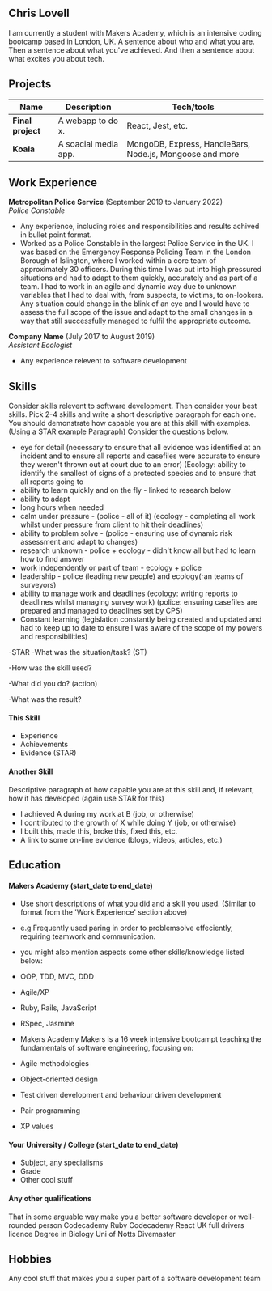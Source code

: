 ## Chris Lovell

I am currently a student with Makers Academy, which is an intensive coding bootcamp based in London, UK.
A sentence about who and what you are. Then a sentence about what you've achieved. And then a sentence about what excites you about tech.

## Projects

| Name                         | Description          | Tech/tools                                              |
| ---------------------------- | -------------------- | ------------------------------------------------------- |
| **Final project**            | A webapp to do x.    | React, Jest, etc.                                       |
| **Koala**                    | A soacial media app. | MongoDB, Express, HandleBars, Node.js, Mongoose and more|

## Work Experience

**Metropolitan Police Service** (September 2019 to January 2022)  
_Police Constable_

- Any experience, including roles and responsibilities and results achived in bullet point format.
- Worked as a Police Constable in the largest Police Service in the UK. I was based on the Emergency Response Policing Team in the London Borough of Islington, where I worked within a core team of approximately 30 officers. During this time I was put into high pressured situations and had to adapt to them quickly, accurately and as part of a team.
I had to work in an agile and dynamic way due to unknown variables that I had to deal with, from suspects, to victims, to on-lookers. Any situation could change in the blink of an eye and I would have to assess the full scope of the issue and adapt to the small changes in a way that still successfully managed to fulfil the appropriate outcome.

**Company Name** (July 2017 to August 2019)  
_Assistant Ecologist_

- Any experience relevent to software development

## Skills

Consider skills relevent to software development. Then consider your best skills. Pick 2-4 skills and write a short descriptive paragraph for each one. You should demonstrate how capable you are at this skill with examples.
(Using a STAR example Paragraph) Consider the questions below.

- eye for detail (necessary to ensure that all evidence was identified at an incident and to ensure all reports and casefiles were accurate to ensure they weren't thrown out at court due to an error) (Ecology: ability to identify the smallest of signs of a protected species and to ensure that all reports going to
- ability to learn quickly and on the fly - linked to research below
- ability to adapt
- long hours when needed
- calm under pressure - (police - all of it) (ecology - completing all work whilst under pressure from client to hit their deadlines)
- ability to problem solve - (police - ensuring use of dynamic risk assessment and adapt to changes)
- research unknown - police + ecology - didn't know all but had to learn how to find answer
- work independently or part of team - ecology + police
- leadership - police (leading new people) and ecology(ran teams of surveyors)
- ability to manage work and deadlines (ecology: writing reports to deadlines whilst managing survey work) (police: ensuring casefiles are prepared and managed to deadlines set by CPS)
- Constant learning (legislation constantly being created and updated and had to keep up to date to ensure I was aware of the scope of my powers and responsibilities)

-STAR
-What was the situation/task? (ST)

-How was the skill used?

-What did you do? (action)

-What was the result?


#### This Skill

- Experience
- Achievements
- Evidence (STAR)

#### Another Skill

Descriptive paragraph of how capable you are at this skill and, if relevant, how it has developed (again use STAR for this)

- I achieved A during my work at B (job, or otherwise)
- I contributed to the growth of X while doing Y (job, or otherwise)
- I built this, made this, broke this, fixed this, etc.
- A link to some on-line evidence (blogs, videos, articles, etc.)

## Education

#### Makers Academy (start_date to end_date)
- Use short descriptions of what you did and a skill you used. (Similar to format from the 'Work Experience' section above)
- e.g Frequently used paring in order to problemsolve effeciently, requiring teamwork and communication.
- you might also mention aspects some other skills/knowledge listed below: 
- OOP, TDD, MVC, DDD
- Agile/XP
- Ruby, Rails, JavaScript
- RSpec, Jasmine


- Makers Academy
Makers is a 16 week intensive bootcampt teaching the fundamentals of software engineering, focusing on:
- Agile methodologies
- Object-oriented design
- Test driven development and behaviour driven development
- Pair programming
- XP values

#### Your University / College (start_date to end_date)

- Subject, any specialisms
- Grade
- Other cool stuff

#### Any other qualifications

That in some arguable way make you a better software developer or well-rounded person
Codecademy Ruby
Codecademy React
UK full drivers licence
Degree in Biology Uni of Notts
Divemaster

## Hobbies

Any cool stuff that makes you a super part of a software development team
